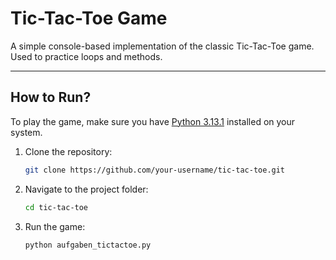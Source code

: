# Tic-Tac-Toe Game

A simple console-based implementation of the classic Tic-Tac-Toe game. Used to practice loops and methods. 

---

## How to Run?

To play the game, make sure you have [Python 3.13.1](https://www.python.org/downloads/) installed on your system.

1. Clone the repository:

    ```bash
    git clone https://github.com/your-username/tic-tac-toe.git
    ```

2. Navigate to the project folder:

    ```bash
    cd tic-tac-toe
    ```

3. Run the game:

    ```bash
    python aufgaben_tictactoe.py
    ```
